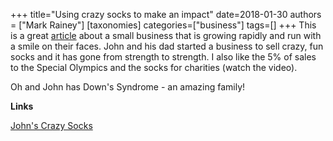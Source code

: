 +++
title="Using crazy socks to make an impact"
date=2018-01-30
authors = ["Mark Rainey"]
[taxonomies]
categories=["business"]
tags=[]
+++
This is a great [article](https://www.inc.com/larry-kim/meet-john-21-year-old-entrepreneur-whose-inspiring-story-will-make-you-cry-tears-of-joy.html) about a small business that is growing rapidly and run with a smile on their faces. John and his dad started a business to sell crazy, fun socks and it has gone from strength to strength. I also like the 5% of sales to the Special Olympics and the socks for charities (watch the video).
<!-- more -->

Oh and John has Down's Syndrome - an amazing family!

__Links__

[John's Crazy Socks](https://www.inc.com/larry-kim/meet-john-21-year-old-entrepreneur-whose-inspiring-story-will-make-you-cry-tears-of-joy.html)

